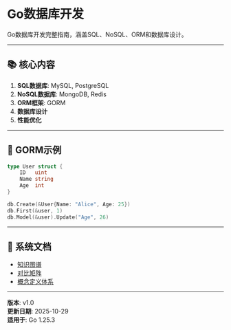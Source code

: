 ﻿# Go数据库开发

Go数据库开发完整指南，涵盖SQL、NoSQL、ORM和数据库设计。

---

## 📚 核心内容

1. **SQL数据库**: MySQL, PostgreSQL
2. **NoSQL数据库**: MongoDB, Redis
3. **ORM框架**: GORM
4. **数据库设计**
5. **性能优化**

---

## 🚀 GORM示例

```go
type User struct {
    ID   uint
    Name string
    Age  int
}

db.Create(&User{Name: "Alice", Age: 25})
db.First(&user, 1)
db.Model(&user).Update("Age", 26)
```

---

## 📖 系统文档

- [知识图谱](./00-知识图谱.md)
- [对比矩阵](./00-对比矩阵.md)
- [概念定义体系](./00-概念定义体系.md)

---

**版本**: v1.0  
**更新日期**: 2025-10-29  
**适用于**: Go 1.25.3
